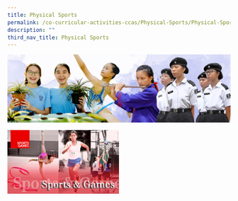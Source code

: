 ```yaml
---
title: Physical Sports
permalink: /co-curricular-activities-ccas/Physical-Sports/Physical-Sports/
description: ""
third_nav_title: Physical Sports
---
```

![](/images/01%20Banner%20Photos/05%20subpage%20cca.jpg)

<img src="/images/SG_Header.jpg" style="width:50%">